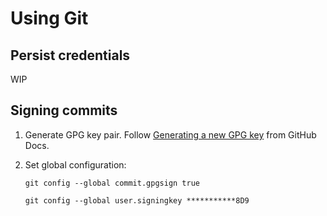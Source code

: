 # Using Git

## Persist credentials

WIP

## Signing commits

1. Generate GPG key pair. Follow [Generating a new GPG key](https://docs.github.com/en/authentication/managing-commit-signature-verification/generating-a-new-gpg-key) from GitHub Docs.
1. Set global configuration:

   ```shell
   git config --global commit.gpgsign true
   ```
   
   ```shell
   git config --global user.signingkey ***********8D9
   ```
   
